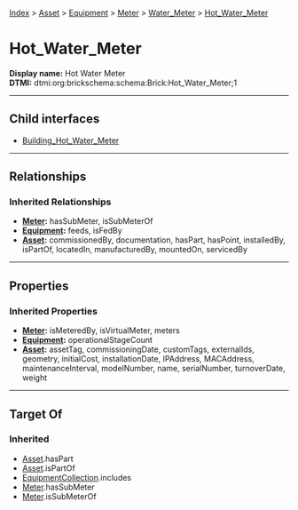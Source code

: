 [Index](../../../../../Index.md) > [Asset](../../../../Asset.md) > [Equipment](../../../Equipment.md) > [Meter](../../Meter.md) > [Water_Meter](../Water_Meter.md) > [Hot_Water_Meter](#)
# Hot_Water_Meter

**Display name:** Hot Water Meter<br />
**DTMI:** dtmi:org:brickschema:schema:Brick:Hot_Water_Meter;1

---

## Child interfaces
* [Building_Hot_Water_Meter](Building_Hot_Water_Meter.md)

---

## Relationships
### Inherited Relationships
* **[Meter](../../Meter.md):** hasSubMeter, isSubMeterOf
* **[Equipment](../../../Equipment.md):** feeds, isFedBy
* **[Asset](../../../../Asset.md):** commissionedBy, documentation, hasPart, hasPoint, installedBy, isPartOf, locatedIn, manufacturedBy, mountedOn, servicedBy

---

## Properties
### Inherited Properties
* **[Meter](../../Meter.md):** isMeteredBy, isVirtualMeter, meters
* **[Equipment](../../../Equipment.md):** operationalStageCount
* **[Asset](../../../../Asset.md):** assetTag, commissioningDate, customTags, externalIds, geometry, initialCost, installationDate, IPAddress, MACAddress, maintenanceInterval, modelNumber, name, serialNumber, turnoverDate, weight

---

## Target Of
### Inherited
* [Asset](../../../../Asset.md).hasPart
* [Asset](../../../../Asset.md).isPartOf
* [EquipmentCollection](../../../../../Collection/AssetCollection/EquipmentCollection/EquipmentCollection.md).includes
* [Meter](../../Meter.md).hasSubMeter
* [Meter](../../Meter.md).isSubMeterOf
